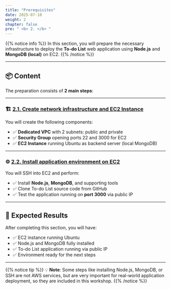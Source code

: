 ```yaml
---
title: "Prerequisites"
date: 2025-07-10
weight: 2
chapter: false
pre: " <b> 2. </b> "
---
```


{{% notice info %}}
In this section, you will prepare the necessary infrastructure to deploy the **To-do List** web application using **Node.js** and **MongoDB (local)** on EC2.
{{% /notice %}}

---

## 📦 Content

The preparation consists of **2 main steps**:

---

### 🏗️ [2.1. Create network infrastructure and EC2 Instance](2.2-createec2/)

You will create the following components:

- ✅ **Dedicated VPC** with 2 subnets: public and private
- ✅ **Security Group** opening ports 22 and 3000 for EC2
- ✅ **EC2 Instance** running Ubuntu as backend server (local MongoDB)

---

### ⚙️ [2.2. Install application environment on EC2](2.2-installenvironment/)

You will SSH into EC2 and perform:

- ✅ Install **Node.js**, **MongoDB**, and supporting tools
- ✅ Clone To-do List source code from GitHub
- ✅ Test the application running on **port 3000** via public IP

---

## 🎯 Expected Results

After completing this section, you will have:

- ✅ EC2 instance running Ubuntu
- ✅ Node.js and MongoDB fully installed
- ✅ To-do List application running via public IP
- ✅ Environment ready for the next steps

---

{{% notice tip %}}
💡 **Note**: Some steps like installing Node.js, MongoDB, or SSH are not AWS services, but are very important for real-world application deployment, so they are included in this workshop.
{{% /notice %}}
